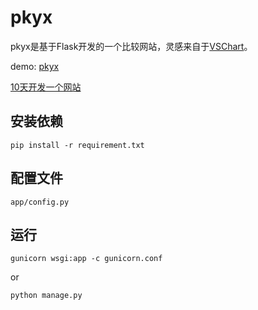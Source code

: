 # pkyx

pkyx是基于Flask开发的一个比较网站，灵感来自于[VSChart](http://vschart.com)。

demo: [pkyx](http://45.78.53.13)

[10天开发一个网站](http://tonnie17.github.io/2015/10/11/pkyx/)

## 安装依赖

`
pip install -r requirement.txt
`


## 配置文件

```
app/config.py
```

## 运行

`
gunicorn wsgi:app -c gunicorn.conf
`

or

`
python manage.py
`
